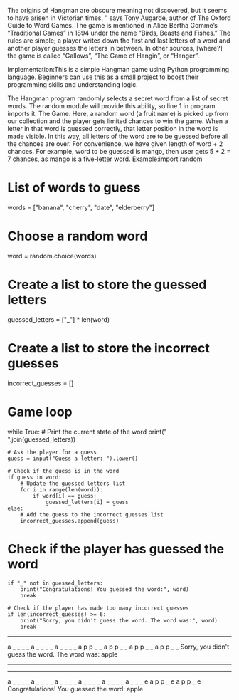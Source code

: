 The origins of Hangman are obscure meaning not discovered, but it seems to have arisen in Victorian times, ” says Tony Augarde, author of The Oxford Guide to Word Games. The game is mentioned in Alice Bertha Gomme’s “Traditional Games” in 1894 under the name “Birds, Beasts and Fishes.” The rules are simple; a player writes down the first and last letters of a word and another player guesses the letters in between. In other sources, [where?] the game is called “Gallows”, “The Game of Hangin”, or “Hanger”. 

Implementation:This is a simple Hangman game using Python programming language. Beginners can use this as a small project to boost their programming skills and understanding logic.  

The Hangman program randomly selects a secret word from a list of secret words. The random module will provide this ability, so line 1 in program imports it.
The Game: Here, a random word (a fruit name) is picked up from our collection and the player gets limited chances to win the game.
When a letter in that word is guessed correctly, that letter position in the word is made visible. In this way, all letters of the word are to be guessed before all the chances are over. 
For convenience, we have given length of word + 2 chances. For example, word to be guessed is mango, then user gets 5 + 2 = 7 chances, as mango is a five-letter word.
Example:import random

# List of words to guess
words = ["banana", "cherry", "date", "elderberry"]

# Choose a random word
word = random.choice(words)

# Create a list to store the guessed letters
guessed_letters = ["_"] * len(word)

# Create a list to store the incorrect guesses
incorrect_guesses = []

# Game loop
while True:
    # Print the current state of the word
    print(" ".join(guessed_letters))

    # Ask the player for a guess
    guess = input("Guess a letter: ").lower()

    # Check if the guess is in the word
    if guess in word:
        # Update the guessed letters list
        for i in range(len(word)):
            if word[i] == guess:
                guessed_letters[i] = guess
    else:
        # Add the guess to the incorrect guesses list
        incorrect_guesses.append(guess)
  # Check if the player has guessed the word
    if "_" not in guessed_letters:
        print("Congratulations! You guessed the word:", word)
        break

    # Check if the player has made too many incorrect guesses
    if len(incorrect_guesses) >= 6:
        print("Sorry, you didn't guess the word. The word was:", word)
        break
_ _ _ _ _
a _ _ _ _
a _ _ _ _
a _ _ _ _
a p p _ _
a p p _ _
a p p _ _
a p p _ _
Sorry, you didn't guess the word. The word was: apple
_ _ _ _ _
_ _ _ _ _
a _ _ _ _
a _ _ _ _
a _ _ _ _
a _ _ _ _
a _ _ _ _
a _ _ _ e
a p p _ e
a p p _ e
Congratulations! You guessed the word: apple
